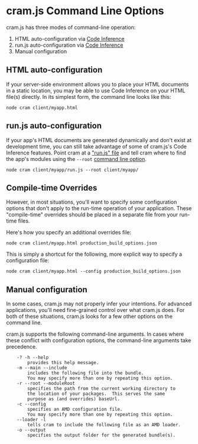 # cram.js Command Line Options

cram.js has three modes of command-line operation:

1. HTML auto-configuration via [Code Inference](concepts.md#code-inference)
1. run.js auto-configuration via [Code Inference](concepts.md#code-inference)
1. Manual configuration

## HTML auto-configuration

If your server-side environment allows you to place your HTML documents in a static location, you may be able to use Code Inference on your HTML file(s) directly.  In its simplest form, the command line looks like this:

```
node cram client/myapp.html
```

## run.js auto-configuration

If your app's HTML documents are generated dynamically and don't exist at development time, you can still take advantage of some of cram.js's Code Inference features.  Point cram at a ["run.js" file](concepts.md#run-js) and tell cram where to find the app's modules using the `--root` [command line option](#manual-configuration).

```
node cram client/myapp/run.js --root client/myapp/
```

## Compile-time Overrides

However, in most situations, you'll want to specify some configuration options that don't apply to the run-time operation of your application.  These "compile-time" overrides should be placed in a separate file from your run-time files.

Here's how you specify an additional overrides file:

```
node cram client/myapp.html production_build_options.json
```

This is simply a shortcut for the following, more explicit way to specify a configuration file:

```
node cram client/myapp.html --config production_build_options.json
```

## Manual configuration

In some cases, cram.js may not properly infer your intentions.  For advanced applications, you'll need fine-grained control over what cram.js does.  For both of these situations, cram.js looks for a few other options on the command line.

cram.js supports the following command-line arguments.  In cases where these conflict with configuration options, the command-line arguments take precedence.

```
	-? -h --help
		provides this help message.
	-m --main --include
		includes the following file into the bundle.
		You may specify more than one by repeating this option.
	-r --root --moduleRoot
		specifies the path from the current working directory to
		the location of your packages.  This serves the same
		purpose as (and overrides) baseUrl.
	-c --config
		specifies an AMD configuration file.
		You may specify more than one by repeating this option.
	--loader -l
		tells cram to include the following file as an AMD loader.
	-o --output
		specifies the output folder for the generated bundle(s).
```
